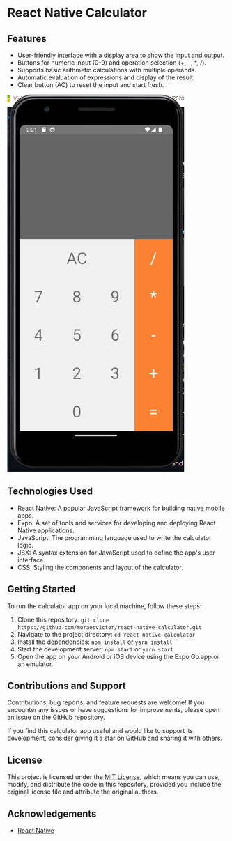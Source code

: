 # React Native Calculator

## Features

- User-friendly interface with a display area to show the input and output.
- Buttons for numeric input (0-9) and operation selection (+, -, *, /).
- Supports basic arithmetic calculations with multiple operands.
- Automatic evaluation of expressions and display of the result.
- Clear button (AC) to reset the input and start fresh.

![Calculator App Screenshot](screenshot.png)

## Technologies Used

- React Native: A popular JavaScript framework for building native mobile apps.
- Expo: A set of tools and services for developing and deploying React Native applications.
- JavaScript: The programming language used to write the calculator logic.
- JSX: A syntax extension for JavaScript used to define the app's user interface.
- CSS: Styling the components and layout of the calculator.

## Getting Started

To run the calculator app on your local machine, follow these steps:

1. Clone this repository: `git clone https://github.com/moraesvictor/react-native-calculator.git`
2. Navigate to the project directory: `cd react-native-calculator`
3. Install the dependencies: `npm install` or `yarn install`
4. Start the development server: `npm start` or `yarn start`
5. Open the app on your Android or iOS device using the Expo Go app or an emulator.

## Contributions and Support

Contributions, bug reports, and feature requests are welcome! If you encounter any issues or have suggestions for improvements, please open an issue on the GitHub repository.

If you find this calculator app useful and would like to support its development, consider giving it a star on GitHub and sharing it with others.

## License

This project is licensed under the [MIT License](LICENSE), which means you can use, modify, and distribute the code in this repository, provided you include the original license file and attribute the original authors.

## Acknowledgements

- [React Native](https://reactnative.dev/)
